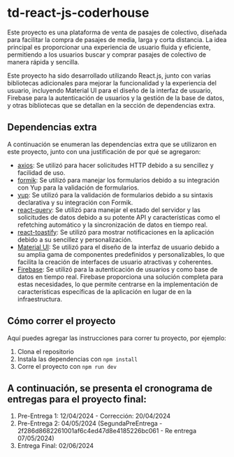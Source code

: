 # td-react-js-coderhouse

Este proyecto es una plataforma de venta de pasajes de colectivo, diseñada para facilitar la compra de pasajes de media, larga y corta distancia. La idea principal es proporcionar una experiencia de usuario fluida y eficiente, permitiendo a los usuarios buscar y comprar pasajes de colectivo de manera rápida y sencilla.

Este proyecto ha sido desarrollado utilizando React.js, junto con varias bibliotecas adicionales para mejorar la funcionalidad y la experiencia del usuario, incluyendo Material UI para el diseño de la interfaz de usuario, Firebase para la autenticación de usuarios y la gestión de la base de datos, y otras bibliotecas que se detallan en la sección de dependencias extra.

## Dependencias extra

A continuación se enumeran las dependencias extra que se utilizaron en este proyecto, junto con una justificación de por qué se agregaron:

- [axios](https://github.com/axios/axios): Se utilizó para hacer solicitudes HTTP debido a su sencillez y facilidad de uso.
- [formik](https://github.com/formik/formik): Se utilizó para manejar los formularios debido a su integración con Yup para la validación de formularios.
- [yup](https://github.com/jquense/yup): Se utilizó para la validación de formularios debido a su sintaxis declarativa y su integración con Formik.
- [react-query](https://github.com/tannerlinsley/react-query): Se utilizó para manejar el estado del servidor y las solicitudes de datos debido a su potente API y características como el refetching automático y la sincronización de datos en tiempo real.
- [react-toastify](https://github.com/fkhadra/react-toastify): Se utilizó para mostrar notificaciones en la aplicación debido a su sencillez y personalización.
- [Material UI](https://github.com/mui-org/material-ui): Se utilizó para el diseño de la interfaz de usuario debido a su amplia gama de componentes predefinidos y personalizables, lo que facilita la creación de interfaces de usuario atractivas y coherentes.
- [Firebase](https://github.com/firebase/firebase-js-sdk): Se utilizó para la autenticación de usuarios y como base de datos en tiempo real. Firebase proporciona una solución completa para estas necesidades, lo que permite centrarse en la implementación de características específicas de la aplicación en lugar de en la infraestructura.

## Cómo correr el proyecto

Aquí puedes agregar las instrucciones para correr tu proyecto, por ejemplo:

1. Clona el repositorio
2. Instala las dependencias con `npm install`
3. Corre el proyecto con `npm run dev`

## A continuación, se presenta el cronograma de entregas para el proyecto final:

1. Pre-Entrega 1: 12/04/2024 - Corrección: 20/04/2024
2. Pre-Entrega 2: 04/05/2024 (SegundaPreEntrega - 2f286d8682261001af6c4ed47d8e4185226bc061 - Re entrega 07/05/2024)
3. Entrega Final: 02/06/2024